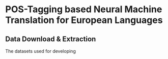 # POS-Tagging based Neural Machine Translation for European Languages

## Data Download & Extraction

The datasets used for developing 